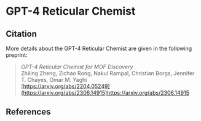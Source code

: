 # GPT-4 Reticular Chemist

## Citation

More details about the GPT-4 Reticular Chemist are given in the following preprint:

> *GPT-4 Reticular Chemist for MOF Discovery* <br/>
> Zhiling Zheng, Zichao Rong, Nakul Rampal, Christian Borgs, Jennifer T. Chayes, Omar M. Yaghi <br/>
> [https://arxiv.org/abs/2204.05249](https://arxiv.org/abs/2306.14915)https://arxiv.org/abs/2306.14915 <br/>

## References
